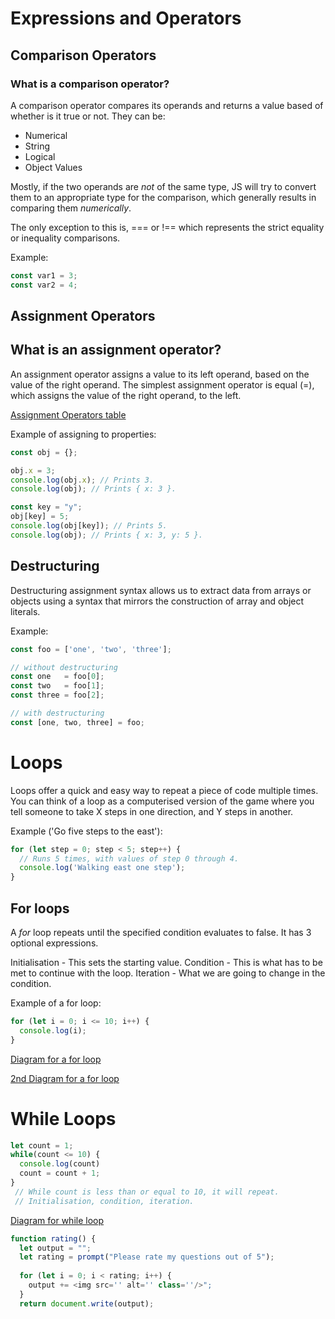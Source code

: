 # Expressions and Operators

## Comparison Operators

### What is a comparison operator?

A comparison operator compares its operands and returns a value based of whether is it true or not. They can be:

- Numerical
- String
- Logical
- Object Values

Mostly, if the two operands are *not* of the same type, JS will try to convert them to an appropriate type for the comparison, which generally results
in comparing them *numerically*.

The only exception to this is, === or !== which represents the strict equality or inequality comparisons.

Example: 
```js
const var1 = 3;
const var2 = 4;
```

## Assignment Operators

## What is an assignment operator?

An assignment operator assigns a value to its left operand, based on the value of the right operand. The simplest assignment operator is equal (=),
which assigns the value of the right operand, to the left.

[Assignment Operators table](https://developer.mozilla.org/en-US/docs/Web/JavaScript/Guide/Expressions_and_Operators#assignment_operators)

Example of assigning to properties:
```js
const obj = {};

obj.x = 3;
console.log(obj.x); // Prints 3.
console.log(obj); // Prints { x: 3 }.

const key = "y";
obj[key] = 5;
console.log(obj[key]); // Prints 5.
console.log(obj); // Prints { x: 3, y: 5 }.
```

## Destructuring 

Destructuring assignment syntax allows us to extract data from arrays or objects using a syntax that mirrors the construction of array and object literals.

Example:
```js
const foo = ['one', 'two', 'three'];

// without destructuring
const one   = foo[0];
const two   = foo[1];
const three = foo[2];

// with destructuring
const [one, two, three] = foo;
```

# Loops

Loops offer a quick and easy way to repeat a piece of code multiple times. You can think of a loop as a computerised version of the game where you tell
someone to take X steps in one direction, and Y steps in another.

Example ('Go five steps to the east'):
```js
for (let step = 0; step < 5; step++) {
  // Runs 5 times, with values of step 0 through 4.
  console.log('Walking east one step');
}
```
## For loops

A *for* loop repeats until the specified condition evaluates to false. It has 3 optional expressions.

Initialisation - This sets the starting value.
Condition - This is what has to be met to continue with the loop.
Iteration - What we are going to change in the condition.

Example of a for loop:
```js
for (let i = 0; i <= 10; i++) {
  console.log(i);
}
```

[Diagram for a for loop](https://files.slack.com/files-pri/T037AFFRC1E-F03TNMHS7L1/screenshot_2022-08-11_at_14.54.16.png)

[2nd Diagram for a for loop](https://app.slack.com/client/T037AFFRC1E/C03RH9GFK9V)

# While Loops

```js
let count = 1;
while(count <= 10) {
  console.log(count)
  count = count + 1;
}
 // While count is less than or equal to 10, it will repeat.
 // Initialisation, condition, iteration.
```
[Diagram for while loop](https://files.slack.com/files-pri/T037AFFRC1E-F03T9V6MLKV/screenshot_2022-08-11_at_14.54.11.png)

```js
function rating() {
  let output = "";
  let rating = prompt("Please rate my questions out of 5");
  
  for (let i = 0; i < rating; i++) {
    output += <img src='' alt='' class=''/>";
  }
  return document.write(output);
```












